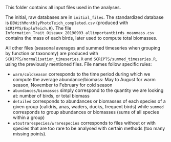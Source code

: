 This folder contains all input files used in the analyses. 

The initial, raw databases are in `initial_files`. The standardized database is `DBWithMonthlyPhotoTeich_completed.csv` (produced with `SCRIPTS/ExploTeich.R`). The file `Information_Trait_Oiseaux_20190903_allimportantbirds_meanmass.csv` contains the mass of each birds, later used to compute total biomasses. 

All other files (seasonal averages and summed timeseries when grouping by function or taxonomy) are produced with `SCRIPTS/normalisation_timeseries.R` and `SCRIPTS/summed_timeseries.R`, using the previously mentioned files. File names follow specific rules:
* `warm/coldseason` corresponds to the time period during which we compute the average abundance/biomass: May to August for warm season, November to February for cold season
* `abundances/biomasses` simply correspond to the quantity we are looking at: number of birds, or total biomass
* `detailed` corresponds to abundances or biomasses of each species of a given group (calidris, anas, waders, ducks, frequent birds) while `summed` corresponds to group abundances or biomasses (sums of all species within a group)
* `wtoutrarespecies/wrarespecies` corresponds to files without or with species that are too rare to be analysed with certain methods (too many missing points). 
